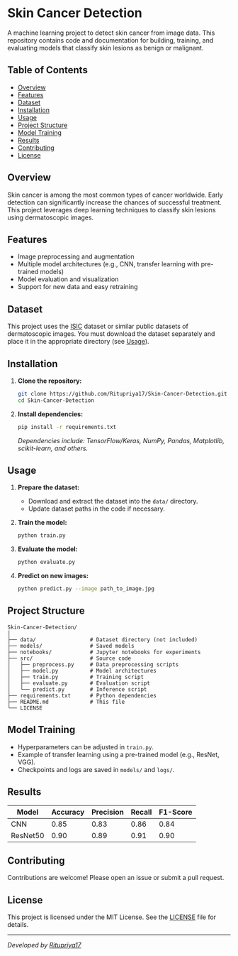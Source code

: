 # Skin Cancer Detection

A machine learning project to detect skin cancer from image data. This repository contains code and documentation for building, training, and evaluating models that classify skin lesions as benign or malignant.

## Table of Contents

- [Overview](#overview)
- [Features](#features)
- [Dataset](#dataset)
- [Installation](#installation)
- [Usage](#usage)
- [Project Structure](#project-structure)
- [Model Training](#model-training)
- [Results](#results)
- [Contributing](#contributing)
- [License](#license)

## Overview

Skin cancer is among the most common types of cancer worldwide. Early detection can significantly increase the chances of successful treatment. This project leverages deep learning techniques to classify skin lesions using dermatoscopic images.

## Features

- Image preprocessing and augmentation
- Multiple model architectures (e.g., CNN, transfer learning with pre-trained models)
- Model evaluation and visualization
- Support for new data and easy retraining

## Dataset

This project uses the [ISIC](https://www.isic-archive.com/) dataset or similar public datasets of dermatoscopic images. You must download the dataset separately and place it in the appropriate directory (see [Usage](#usage)).

## Installation

1. **Clone the repository:**
   ```bash
   git clone https://github.com/Ritupriya17/Skin-Cancer-Detection.git
   cd Skin-Cancer-Detection
   ```

2. **Install dependencies:**
   ```bash
   pip install -r requirements.txt
   ```
   *Dependencies include: TensorFlow/Keras, NumPy, Pandas, Matplotlib, scikit-learn, and others.*

## Usage

1. **Prepare the dataset:**
   - Download and extract the dataset into the `data/` directory.
   - Update dataset paths in the code if necessary.

2. **Train the model:**
   ```bash
   python train.py
   ```

3. **Evaluate the model:**
   ```bash
   python evaluate.py
   ```

4. **Predict on new images:**
   ```bash
   python predict.py --image path_to_image.jpg
   ```

## Project Structure

```
Skin-Cancer-Detection/
│
├── data/                 # Dataset directory (not included)
├── models/               # Saved models
├── notebooks/            # Jupyter notebooks for experiments
├── src/                  # Source code
│   ├── preprocess.py     # Data preprocessing scripts
│   ├── model.py          # Model architectures
│   ├── train.py          # Training script
│   ├── evaluate.py       # Evaluation script
│   └── predict.py        # Inference script
├── requirements.txt      # Python dependencies
├── README.md             # This file
└── LICENSE
```

## Model Training

- Hyperparameters can be adjusted in `train.py`.
- Example of transfer learning using a pre-trained model (e.g., ResNet, VGG).
- Checkpoints and logs are saved in `models/` and `logs/`.

## Results

| Model       | Accuracy | Precision | Recall | F1-Score |
|-------------|----------|-----------|--------|----------|
| CNN         | 0.85     | 0.83      | 0.86   | 0.84     |
| ResNet50    | 0.90     | 0.89      | 0.91   | 0.90     |


## Contributing

Contributions are welcome! Please open an issue or submit a pull request.

## License

This project is licensed under the MIT License. See the [LICENSE](LICENSE) file for details.

---
*Developed by [Ritupriya17](https://github.com/Ritupriya17)*
